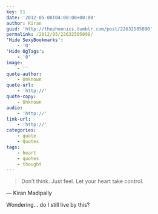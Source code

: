 ```yaml
---
key: 51
date: '2012-05-08T04:00:00+00:00'
author: Kiran
guid: 'http://thephoenics.tumblr.com/post/22632505090'
permalink: /2012/05/22632505090/
'Hide SexyBookmarks':
    - '0'
'Hide OgTags':
    - '0'
image:
    - ''
quote-author:
    - Unknown
quote-url:
    - 'http://'
quote-copy:
    - Unknown
audio:
    - 'http://'
link-url:
    - 'http://'
categories:
    - quote
    - Quotes
tags:
    - heart
    - quotes
    - thought
---
```


> Don’t think. Just feel. Let your heart take control.

— Kiran Madipally

Wondering… do I still live by this?